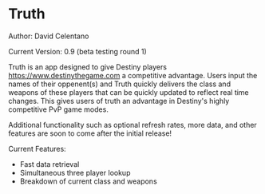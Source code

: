# Truth
Author: David Celentano

Current Version: 0.9 (beta testing round 1)

Truth is an app designed to give Destiny players <https://www.destinythegame.com> a competitive advantage.
Users input the names of their oppenent(s) and Truth quickly delivers the class and weapons of these players that can be quickly updated to reflect real time changes.  This gives users of truth an advantage in Destiny's highly competitive PvP game modes.

Additional functionality such as optional refresh rates, more data, and other features are soon to come after the initial release!

Current Features:
  - Fast data retrieval
  - Simultaneous three player lookup
  - Breakdown of current class and weapons

